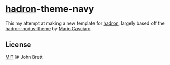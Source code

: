 
# [hadron](https://github.com/hadronjs/hadron)-theme-navy

This my attempt at making a new template for [hadron](https://github.com/hadronjs/hadron),
largely based off the [hadron-nodus-theme](https://github.com/hadronjs/hadron-theme-nodus) by [Mario Casciaro](https://github.com/mariocasciaro)

## License

[MIT](http://en.wikipedia.org/wiki/MIT_License) @ John Brett